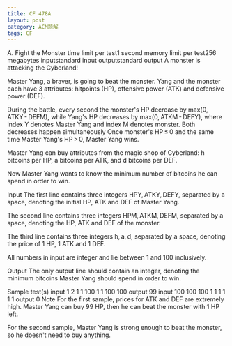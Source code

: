 ```yaml
---
title: CF 478A
layout: post
category: ACM题解
tags: CF
---
```


A. Fight the Monster
time limit per test1 second
memory limit per test256 megabytes
inputstandard input
outputstandard output
A monster is attacking the Cyberland!

Master Yang, a braver, is going to beat the monster. Yang and the monster each have 3 attributes: hitpoints (HP), offensive power (ATK) and defensive power (DEF).

During the battle, every second the monster's HP decrease by max(0, ATKY - DEFM), while Yang's HP decreases by max(0, ATKM - DEFY), where index Y denotes Master Yang and index M denotes monster. Both decreases happen simultaneously Once monster's HP ≤ 0 and the same time Master Yang's HP > 0, Master Yang wins.

Master Yang can buy attributes from the magic shop of Cyberland: h bitcoins per HP, a bitcoins per ATK, and d bitcoins per DEF.

Now Master Yang wants to know the minimum number of bitcoins he can spend in order to win.

Input
The first line contains three integers HPY, ATKY, DEFY, separated by a space, denoting the initial HP, ATK and DEF of Master Yang.

The second line contains three integers HPM, ATKM, DEFM, separated by a space, denoting the HP, ATK and DEF of the monster.

The third line contains three integers h, a, d, separated by a space, denoting the price of 1 HP, 1 ATK and 1 DEF.

All numbers in input are integer and lie between 1 and 100 inclusively.

Output
The only output line should contain an integer, denoting the minimum bitcoins Master Yang should spend in order to win.

Sample test(s)
input
1 2 1
1 100 1
1 100 100
output
99
input
100 100 100
1 1 1
1 1 1
output
0
Note
For the first sample, prices for ATK and DEF are extremely high. Master Yang can buy 99 HP, then he can beat the monster with 1 HP left.

For the second sample, Master Yang is strong enough to beat the monster, so he doesn't need to buy anything.
